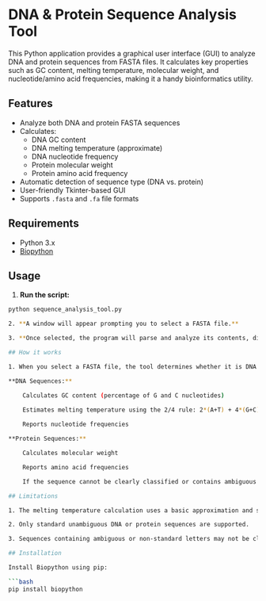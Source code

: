 # DNA & Protein Sequence Analysis Tool

This Python application provides a graphical user interface (GUI) to analyze DNA and protein sequences from FASTA files. It calculates key properties such as GC content, melting temperature, molecular weight, and nucleotide/amino acid frequencies, making it a handy bioinformatics utility.

## Features

- Analyze both DNA and protein FASTA sequences
- Calculates:
  - DNA GC content
  - DNA melting temperature (approximate)
  - DNA nucleotide frequency
  - Protein molecular weight
  - Protein amino acid frequency
- Automatic detection of sequence type (DNA vs. protein)
- User-friendly Tkinter-based GUI
- Supports `.fasta` and `.fa` file formats

## Requirements

- Python 3.x
- [Biopython](https://biopython.org/)

## Usage

1. **Run the script:**

```bash
python sequence_analysis_tool.py

2. **A window will appear prompting you to select a FASTA file.**

3. **Once selected, the program will parse and analyze its contents, displaying the results in a scrollable text window.**

## How it works

1. When you select a FASTA file, the tool determines whether it is DNA or protein based on its sequence characters:

**DNA Sequences:**

    Calculates GC content (percentage of G and C nucleotides)

    Estimates melting temperature using the 2/4 rule: 2*(A+T) + 4*(G+C)
  
    Reports nucleotide frequencies

**Protein Sequences:**

    Calculates molecular weight

    Reports amino acid frequencies

    If the sequence cannot be clearly classified or contains ambiguous characters, the program will display a message indicating this.

## Limitations

1. The melting temperature calculation uses a basic approximation and should only be used for rough estimates.

2. Only standard unambiguous DNA or protein sequences are supported.

3. Sequences containing ambiguous or non-standard letters may not be classified correctly.

## Installation

Install Biopython using pip:

```bash
pip install biopython

